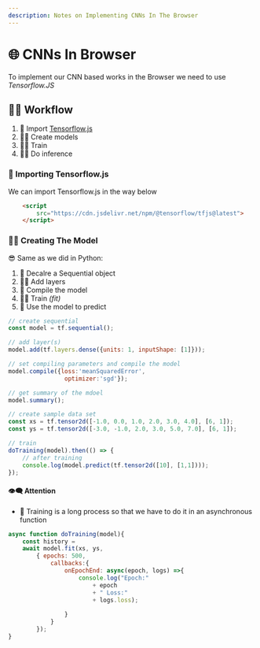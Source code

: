 ```yaml
---
description: Notes on Implementing CNNs In The Browser
---
```


# 🌐 CNNs In Browser
To implement our CNN based works in the Browser we need to use _Tensorflow.JS_

## 👷‍♀️ Workflow
1. 🚙 Import [Tensorflow.js](https://js.tensorflow.org/)
2. 👷‍♀️ Create models
3. 👩‍🏫 Train
4. 👩‍⚖️ Do inference

### 🚙 Importing Tensorflow.js
We can import Tensorflow.js in the way below
```html
    <script 
        src="https://cdn.jsdelivr.net/npm/@tensorflow/tfjs@latest">
    </script>

```

### 👷‍♀️ Creating The Model
😎 Same as we did in Python:
1. 🐣 Decalre a Sequential object
2. 👩‍🔧 Add layers
3. 🚀 Compile the model
4. 👩‍🎓 Train _(fit)_
5. 🐥 Use the model to predict

```js
// create sequential 
const model = tf.sequential();

// add layer(s)
model.add(tf.layers.dense({units: 1, inputShape: [1]}));

// set compiling parameters and compile the model
model.compile({loss:'meanSquaredError', 
                optimizer:'sgd'});

// get summary of the mdoel
model.summary();

// create sample data set
const xs = tf.tensor2d([-1.0, 0.0, 1.0, 2.0, 3.0, 4.0], [6, 1]);
const ys = tf.tensor2d([-3.0, -1.0, 2.0, 3.0, 5.0, 7.0], [6, 1]);

// train
doTraining(model).then(() => {
    // after training
    console.log(model.predict(tf.tensor2d([10], [1,1])));
});
```
#### 👁‍🗨 Attention
- 🐢 Training is a long process so that we have to do it in an asynchronous function
```js
async function doTraining(model){
    const history = 
    await model.fit(xs, ys, 
        { epochs: 500,
            callbacks:{
                onEpochEnd: async(epoch, logs) =>{
                    console.log("Epoch:" 
                        + epoch 
                        + " Loss:" 
                        + logs.loss);
                    
                }
            }
        });
}
```